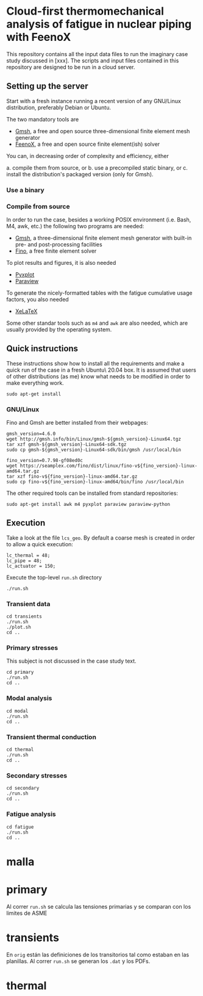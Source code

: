 # Cloud-first thermomechanical analysis of fatigue in nuclear piping with FeenoX

This repository contains all the input data files to run the imaginary case study discussed in [xxx].
The scripts and input files contained in this repository are designed to be run in a cloud server.

## Setting up the server

Start with a fresh instance running a recent version of any GNU/Linux distribution, preferably Debian or Ubuntu.

The two mandatory tools are

 * [Gmsh](http://gmsh.info/), a free and open source three-dimensional finite element mesh generator
 * [FeenoX](https://www.seamplex.com/feenox), a free and open source finite element(ish) solver
 
You can, in decreasing order of complexity and efficiency, either

 a. compile them from source, or
 b. use a precompiled static binary, or
 c. install the distribution's packaged version (only for Gmsh).
 

### Use a binary


### Compile from source



In order to run the case, besides a working POSIX environment (i.e. Bash, M4, awk, etc.) the following two programs are needed:

 * [Gmsh](http://gmsh.info/), a three-dimensional finite element mesh generator with built-in pre- and post-processing facilities
 * [Fino](https://www.seamplex.com/fino), a free finite element solver

To plot results and figures, it is also needed

 * [Pyxplot](http://www.pyxplot.org.uk/) 
 * [Paraview](https://www.paraview.org/)
 
To generate the nicely-formatted tables with the fatigue cumulative usage factors, you also needed
 * [XeLaTeX](http://xetex.sourceforge.net/)

Some other standar tools such as `m4` and `awk` are also needed, which are usually provided by the operating system. 

## Quick instructions

These instructions show how to install all the requirements and make a quick run of the case in a fresh Ubuntu\ 20.04 box.
It is assumed that users of other distributions (as me) know what needs to be modified in order to make everything work.

```
sudo apt-get install
```

### GNU/Linux



Fino and Gmsh are better installed from their webpages:

```
gmsh_version=4.6.0
wget http://gmsh.info/bin/Linux/gmsh-${gmsh_version}-Linux64.tgz
tar xzf gmsh-${gmsh_version}-Linux64-sdk.tgz
sudo cp gmsh-${gmsh_version}-Linux64-sdk/bin/gmsh /usr/local/bin
```

```
fino_version=0.7.98-gf08ed0c
wget https://seamplex.com/fino/dist/linux/fino-v${fino_version}-linux-amd64.tar.gz
tar xzf fino-v${fino_version}-linux-amd64.tar.gz
sudo cp fino-v${fino_version}-linux-amd64/bin/fino /usr/local/bin
```

The other required tools can be installed from standard repositories:

```
sudo apt-get install awk m4 pyxplot paraview paraview-python
```



## Execution

Take a look at the file `lcs_geo`. By default a coarse mesh is created in order to allow a quick execution:

```
lc_thermal = 48;
lc_pipe = 48;
lc_actuator = 150;
```

Execute the top-level `run.sh` directory

```
./run.sh
```


### Transient data

```
cd transients
./run.sh
./plot.sh
cd ..
```


### Primary stresses

This subject is not discussed in the case study text.

```
cd primary
./run.sh
cd ..
```

### Modal analysis

```
cd modal
./run.sh
cd ..
```

### Transient thermal conduction

```
cd thermal
./run.sh
cd ..
```

### Secondary stresses

```
cd secondary
./run.sh
cd ..
```

### Fatigue analysis

```
cd fatigue
./run.sh
cd ..
```




# malla



# primary

Al correr `run.sh` se calcula las tensiones primarias y se comparan con los limites de ASME

# transients

En `orig` están las definiciones de los transitorios tal como estaban en las planillas.
Al correr `run.sh`  se generan los `.dat` y los PDFs.

# thermal

